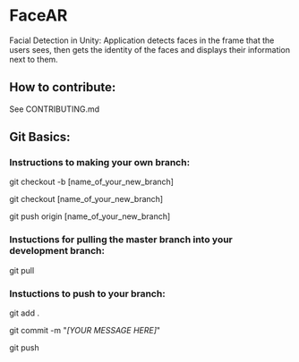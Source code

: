 # FaceAR

Facial Detection in Unity: Application detects faces in the frame that the users sees, then gets the identity of the faces and displays their information next to them.

## How to contribute:

See CONTRIBUTING.md

## Git Basics:

### **Instructions to making your own branch:**

git checkout -b [name_of_your_new_branch]

git checkout [name_of_your_new_branch]

git push origin [name_of_your_new_branch]


### **Instuctions for pulling the master branch into your development branch:**

git pull

### **Instuctions to push to your branch:**

git add .

git commit -m "*[YOUR MESSAGE HERE]*"

git push
